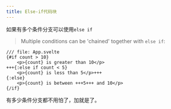 ```yaml
---
title: Else-if代码块
---
```


如果有多个条件分支可以使用`else if`
> Multiple conditions can be 'chained' together with `else if`:

```svelte
/// file: App.svelte
{#if count > 10}
	<p>{count} is greater than 10</p>
+++{:else if count < 5}
	<p>{count} is less than 5</p>+++
{:else}
	<p>{count} is between +++5+++ and 10</p>
{/if}
```

有多少条件分支都不用怕了，加就是了。